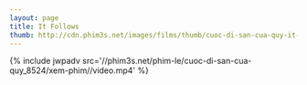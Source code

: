 ```yaml
---
layout: page
title: It Follows
thumb: http://cdn.phim3s.net/images/films/thumb/cuoc-di-san-cua-quy-it-follows-2015.jpg
---
```

{% include jwpadv src='//phim3s.net/phim-le/cuoc-di-san-cua-quy_8524/xem-phim//video.mp4' %}
